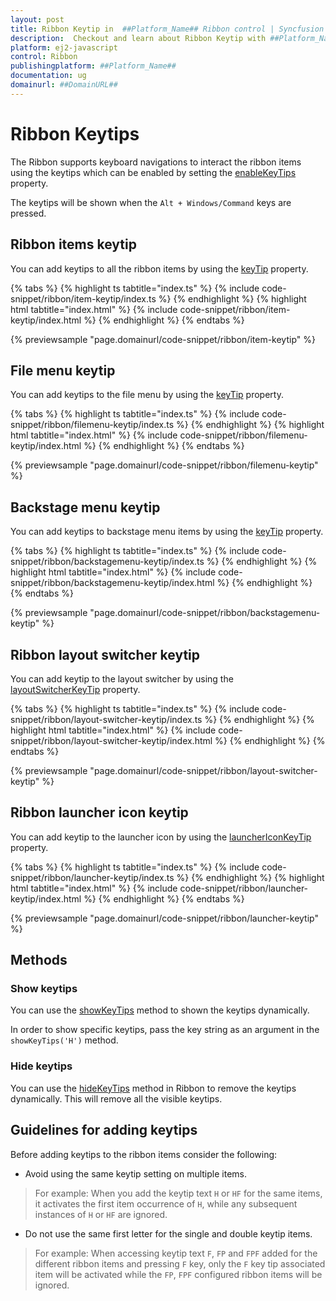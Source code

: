 ```yaml
---
layout: post
title: Ribbon Keytip in  ##Platform_Name## Ribbon control | Syncfusion
description:  Checkout and learn about Ribbon Keytip with ##Platform_Name## Ribbon control of Syncfusion Essential ts 2 and more details.
platform: ej2-javascript
control: Ribbon
publishingplatform: ##Platform_Name##
documentation: ug
domainurl: ##DomainURL##
---
```


# Ribbon Keytips

The Ribbon supports keyboard navigations to interact the ribbon items using the keytips which can be enabled by setting the [enableKeyTips](https://ej2.syncfusion.com/documentation/api/ribbon/#enablekeytips) property.

The keytips will be shown when the `Alt + Windows/Command` keys are pressed.

## Ribbon items keytip

You can add keytips to all the ribbon items by using the [keyTip](https://ej2.syncfusion.com/documentation/api/ribbon/ribbonItem/#keytip) property.

{% tabs %}
{% highlight ts tabtitle="index.ts" %}
{% include code-snippet/ribbon/item-keytip/index.ts %}
{% endhighlight %}
{% highlight html tabtitle="index.html" %}
{% include code-snippet/ribbon/item-keytip/index.html %}
{% endhighlight %}
{% endtabs %}
          
{% previewsample "page.domainurl/code-snippet/ribbon/item-keytip" %}

## File menu keytip

You can add keytips to the file menu by using the [keyTip](https://ej2.syncfusion.com/documentation/api/ribbon/fileMenuSettings/#keytip) property.

{% tabs %}
{% highlight ts tabtitle="index.ts" %}
{% include code-snippet/ribbon/filemenu-keytip/index.ts %}
{% endhighlight %}
{% highlight html tabtitle="index.html" %}
{% include code-snippet/ribbon/filemenu-keytip/index.html %}
{% endhighlight %}
{% endtabs %}
          
{% previewsample "page.domainurl/code-snippet/ribbon/filemenu-keytip" %}

## Backstage menu keytip

You can add keytips to backstage menu items by using the [keyTip](https://ej2.syncfusion.com/documentation/api/ribbon/backStageMenu/#keytip) property.

{% tabs %}
{% highlight ts tabtitle="index.ts" %}
{% include code-snippet/ribbon/backstagemenu-keytip/index.ts %}
{% endhighlight %}
{% highlight html tabtitle="index.html" %}
{% include code-snippet/ribbon/backstagemenu-keytip/index.html %}
{% endhighlight %}
{% endtabs %}
          
{% previewsample "page.domainurl/code-snippet/ribbon/backstagemenu-keytip" %}

## Ribbon layout switcher keytip

You can add keytip to the layout switcher by using the [layoutSwitcherKeyTip](https://ej2.syncfusion.com/documentation/api/ribbon#layoutswitcherkeytip) property.

{% tabs %}
{% highlight ts tabtitle="index.ts" %}
{% include code-snippet/ribbon/layout-switcher-keytip/index.ts %}
{% endhighlight %}
{% highlight html tabtitle="index.html" %}
{% include code-snippet/ribbon/layout-switcher-keytip/index.html %}
{% endhighlight %}
{% endtabs %}
          
{% previewsample "page.domainurl/code-snippet/ribbon/layout-switcher-keytip" %}

## Ribbon launcher icon keytip

You can add keytip to the launcher icon by using the [launcherIconKeyTip](https://ej2.syncfusion.com/documentation/api/ribbon/ribbonGroup/#keytip) property.

{% tabs %}
{% highlight ts tabtitle="index.ts" %}
{% include code-snippet/ribbon/launcher-keytip/index.ts %}
{% endhighlight %}
{% highlight html tabtitle="index.html" %}
{% include code-snippet/ribbon/launcher-keytip/index.html %}
{% endhighlight %}
{% endtabs %}
          
{% previewsample "page.domainurl/code-snippet/ribbon/launcher-keytip" %}

## Methods

### Show keytips

You can use the [showKeyTips](https://ej2.syncfusion.com/documentation/api/ribbon/ribbonKeyTip/#showkeytips) method to shown the keytips dynamically.

In order to show specific keytips, pass the key string as an argument in the `showKeyTips('H')` method.

### Hide keytips

You can use the [hideKeyTips](https://ej2.syncfusion.com/documentation/api/ribbon/ribbonKeyTip/#hidekeytips) method in Ribbon to remove the keytips dynamically. This will remove all the visible keytips.

## Guidelines for adding keytips

Before adding keytips to the ribbon items consider the following:

* Avoid using the same keytip setting on multiple items.

> For example: When you add the keytip text `H` or `HF` for the same items, it activates the first item occurrence of `H`, while any subsequent instances of `H` or `HF` are ignored.

* Do not use the same first letter for the single and double keytip items.

> For example: When accessing keytip text `F`, `FP` and `FPF` added for the different ribbon items and pressing `F` key, only the `F` key tip associated item will be activated while the `FP`, `FPF` configured ribbon items will be ignored.